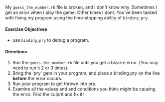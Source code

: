 

My `guess_the_number.rb` file is broken, and I don't know why. Sometimes I get an error when I play the game. Other times I dont. You've been tasked with fixing my program using the time-stopping ability of `binding.pry`.

#### Exercise Objectives
- use `binding.pry` to debug a program.

#### Directions

1. Run the `guess_the_number.rb` file until you get a bizarre error. (You may need to run it 2 or 3 times).
1. Bring the 'pry' gem in your program, and place a binding.pry on the line __before__ the error occurs.
1. Run your program to get thrown into pry.
1. Examine all the values and and conditions you think might be causing the error. Find the culprit and fix it!
